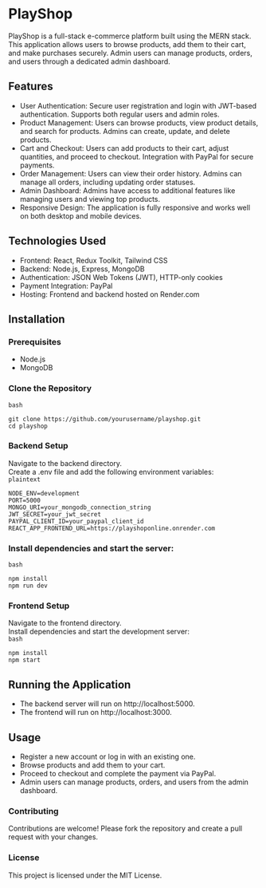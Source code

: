 # PlayShop
PlayShop is a full-stack e-commerce platform built using the MERN stack. This application allows users to browse products, add them to their cart, and make purchases securely. Admin users can manage products, orders, and users through a dedicated admin dashboard.

## Features
- User Authentication: Secure user registration and login with JWT-based authentication. Supports both regular users and admin roles.
- Product Management: Users can browse products, view product details, and search for products. Admins can create, update, and delete products.
- Cart and Checkout: Users can add products to their cart, adjust quantities, and proceed to checkout. Integration with PayPal for secure payments.
- Order Management: Users can view their order history. Admins can manage all orders, including updating order statuses.
- Admin Dashboard: Admins have access to additional features like managing users and viewing top products.
- Responsive Design: The application is fully responsive and works well on both desktop and mobile devices.
## Technologies Used
- Frontend: React, Redux Toolkit, Tailwind CSS
- Backend: Node.js, Express, MongoDB
- Authentication: JSON Web Tokens (JWT), HTTP-only cookies
- Payment Integration: PayPal
- Hosting: Frontend and backend hosted on Render.com
## Installation
### Prerequisites
- Node.js
- MongoDB
### Clone the Repository
`bash`
```
git clone https://github.com/yourusername/playshop.git
cd playshop
```
### Backend Setup<br/>
Navigate to the backend directory.<br/>
Create a .env file and add the following environment variables:<br/>
`plaintext`
```
NODE_ENV=development
PORT=5000
MONGO_URI=your_mongodb_connection_string
JWT_SECRET=your_jwt_secret
PAYPAL_CLIENT_ID=your_paypal_client_id
REACT_APP_FRONTEND_URL=https://playshoponline.onrender.com
```
### Install dependencies and start the server:
`bash`
```
npm install
npm run dev
```
### Frontend Setup<br/>
Navigate to the frontend directory.<br/>
Install dependencies and start the development server:<br/>
`bash`
```
npm install
npm start
```
## Running the Application
- The backend server will run on http://localhost:5000.
- The frontend will run on http://localhost:3000.

## Usage
- Register a new account or log in with an existing one.
- Browse products and add them to your cart.
- Proceed to checkout and complete the payment via PayPal.
- Admin users can manage products, orders, and users from the admin dashboard.

### Contributing
Contributions are welcome! Please fork the repository and create a pull request with your changes.

### License
This project is licensed under the MIT License.

